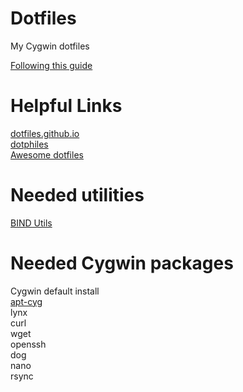 # Dotfiles
My Cygwin dotfiles  

[Following this guide](http://blog.smalleycreative.com/tutorials/using-git-and-github-to-manage-your-dotfiles/)

# Helpful Links  
[dotfiles.github.io](https://dotfiles.github.io/)  
[dotphiles](https://github.com/dotphiles/dotphiles)  
[Awesome dotfiles](https://github.com/webpro/awesome-dotfiles)  

# Needed utilities  
[BIND Utils](https://www.isc.org/downloads/)  

# Needed Cygwin packages  
Cygwin default install  
[apt-cyg](https://github.com/transcode-open/apt-cyg)  
lynx  
curl  
wget  
openssh  
dog  
nano  
rsync  

